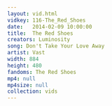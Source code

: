 ```yaml
---
layout: vid.html
vidkey: 116-The_Red_Shoes
date:   2014-02-09 10:00:00
title:  The Red Shoes
creators: Luminosity
song: Don't Take Your Love Away
artist: Vast
width: 884
height: 480
fandoms: The Red Shoes
mp4: null
mp4size: null
collection: vids
---
```


  <div>
  
  </div>
  